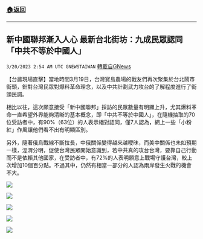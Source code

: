 ###  [:house:返回](README.md)
---


## 新中國聯邦漸入人心  最新台北街坊：九成民眾認同「中共不等於中國人」
`3/20/2023 2:54 AM UTC GNEWSTAIWAN` [轉載自GNews](https://gnews.org/articles/1028643)

【台農現場直擊】當地時間3月19日，台灣寶島農場的戰友們再次聚集於台北鬧市街頭，針對台灣民眾對爆料革命理念，以及中共計劃武力攻台的了解程度進行了街頭民調。

  

相比以往，這次願意接受「新中國聯邦」採訪的民眾數量有明顯上升，尤其爆料革命一直希望外界能夠清晰的基本概念，即「中共不等於中國人」，在隨機抽取的70位受訪者中，有90%（63位）的人表示絕對認同，僅7人認為，網上一些「小粉紅」作風讓他們看不出有明顯區別。

  

另外，隨著俄烏戰線不斷拉長，中俄關係變得越來越曖昧，而美中關係也未如預期一樣，涇渭分明，促使台灣民眾開始意識到，若中共真的攻台台灣，要靠自己行動而不是依賴其他國家，在受訪者中，有72%的人表明願意上戰場守護台灣，較上次增加10個百分點。不過其中，仍然有相當一部分的人認為兩岸發生火戰的機會不大。


![](https://i.imgur.com/uuQSh3a.jpg)

![](https://i.imgur.com/4oCnGlr.jpg)

![](https://i.imgur.com/lIaA9tj.jpg)

![](https://i.imgur.com/aqSYtwQ.jpg)

![](https://i.imgur.com/vhxOA0m.jpg)

